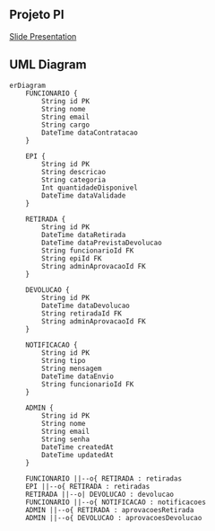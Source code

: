 ## Projeto PI

[Slide Presentation](https://www.canva.com/design/DAGIC_-R_X0/9Y1IY3wnL_3RCfglyLM-8Q/edit?utm_content=DAGIC_-R_X0&utm_campaign=designshare&utm_medium=link2&utm_source=sharebutton)

## UML Diagram

```mermaid
erDiagram
    FUNCIONARIO {
        String id PK
        String nome
        String email
        String cargo
        DateTime dataContratacao
    }

    EPI {
        String id PK
        String descricao
        String categoria
        Int quantidadeDisponivel
        DateTime dataValidade
    }

    RETIRADA {
        String id PK
        DateTime dataRetirada
        DateTime dataPrevistaDevolucao
        String funcionarioId FK
        String epiId FK
        String adminAprovacaoId FK
    }

    DEVOLUCAO {
        String id PK
        DateTime dataDevolucao
        String retiradaId FK
        String adminAprovacaoId FK
    }

    NOTIFICACAO {
        String id PK
        String tipo
        String mensagem
        DateTime dataEnvio
        String funcionarioId FK
    }

    ADMIN {
        String id PK
        String nome
        String email
        String senha
        DateTime createdAt
        DateTime updatedAt
    }

    FUNCIONARIO ||--o{ RETIRADA : retiradas
    EPI ||--o{ RETIRADA : retiradas
    RETIRADA ||--o| DEVOLUCAO : devolucao
    FUNCIONARIO ||--o{ NOTIFICACAO : notificacoes
    ADMIN ||--o{ RETIRADA : aprovacoesRetirada
    ADMIN ||--o{ DEVOLUCAO : aprovacoesDevolucao

```

